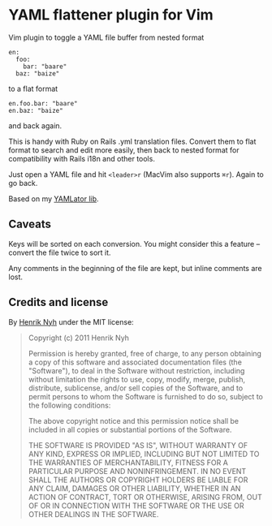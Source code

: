 # YAML flattener plugin for Vim

Vim plugin to toggle a YAML file buffer from nested format

    en:
      foo:
        bar: "baare"
      baz: "baize"

to a flat format

    en.foo.bar: "baare"
    en.baz: "baize"

and back again.

This is handy with Ruby on Rails .yml translation files.
Convert them to flat format to search and edit more easily, then back to nested format for compatibility with Rails i18n and other tools.

Just open a YAML file and hit `<leader>r` (MacVim also supports `⌘r`). Again to go back.

Based on my [YAMLator lib](https://gist.github.com/293581).

## Caveats

Keys will be sorted on each conversion. You might consider this a feature – convert the file twice to sort it.

Any comments in the beginning of the file are kept, but inline comments are lost.


## Credits and license

By [Henrik Nyh](http://henrik.nyh.se/) under the MIT license:

>  Copyright (c) 2011 Henrik Nyh
>
>  Permission is hereby granted, free of charge, to any person obtaining a copy
>  of this software and associated documentation files (the "Software"), to deal
>  in the Software without restriction, including without limitation the rights
>  to use, copy, modify, merge, publish, distribute, sublicense, and/or sell
>  copies of the Software, and to permit persons to whom the Software is
>  furnished to do so, subject to the following conditions:
>
>  The above copyright notice and this permission notice shall be included in
>  all copies or substantial portions of the Software.
>
>  THE SOFTWARE IS PROVIDED "AS IS", WITHOUT WARRANTY OF ANY KIND, EXPRESS OR
>  IMPLIED, INCLUDING BUT NOT LIMITED TO THE WARRANTIES OF MERCHANTABILITY,
>  FITNESS FOR A PARTICULAR PURPOSE AND NONINFRINGEMENT. IN NO EVENT SHALL THE
>  AUTHORS OR COPYRIGHT HOLDERS BE LIABLE FOR ANY CLAIM, DAMAGES OR OTHER
>  LIABILITY, WHETHER IN AN ACTION OF CONTRACT, TORT OR OTHERWISE, ARISING FROM,
>  OUT OF OR IN CONNECTION WITH THE SOFTWARE OR THE USE OR OTHER DEALINGS IN
>  THE SOFTWARE.
